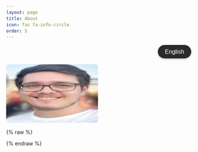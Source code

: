 ```yaml
---
layout: page
title: About
icon: fas fa-info-circle
order: 5
---
```


<div class="lang-container">
  <button id="toggle-lang" class="lang-button">English</button>
</div>

<img src="/assets/img/profile2.jpg" alt="Desktop View" style="border-radius: 8px 8px 8px 8px;" width="250" height="160" loading="lazy">

<div id="about-content"></div>

{% raw %}
<style>
  .lang-container {
    display: flex;
    justify-content: flex-end;
    margin-bottom: 1rem;
  }

  .lang-button {
    background-color: #2b2b2b;
    color: #ffffff;
    border: none;
    padding: 0.6rem 1.2rem;
    border-radius: 25px;
    font-size: 1rem;
    cursor: pointer;
    transition: all 0.3s ease;
    box-shadow: 0 2px 6px rgba(0, 0, 0, 0.2);
  }

  .lang-button:hover {
    background-color: #0078d7; /* color al pasar el cursor */
    transform: scale(1.05);
  }

  .lang-button:active {
    transform: scale(0.95);
    background-color: #005a9e; /* color al hacer clic */
  }
</style>

<script>
  document.addEventListener("DOMContentLoaded", async () => {
    const button = document.getElementById("toggle-lang");
    const content = document.getElementById("about-content");
    let currentLang = localStorage.getItem("lang") || "es";

    async function loadContent(lang) {
      const file = lang === "es" ? "about_es.html" : "about_en.html";
      const response = await fetch(`/assets/lang/${file}`);
      const text = await response.text();
      content.innerHTML = text;
      button.textContent = lang === "es" ? "English" : "Español";
    }

    // cargar idioma al inicio
    await loadContent(currentLang);

    button.addEventListener("click", async () => {
      currentLang = currentLang === "es" ? "en" : "es";
      localStorage.setItem("lang", currentLang);
      await loadContent(currentLang);

      // animación al hacer clic
      button.style.transform = "scale(0.9)";
      setTimeout(() => (button.style.transform = "scale(1)"), 150);
    });
  });
</script>
{% endraw %}
